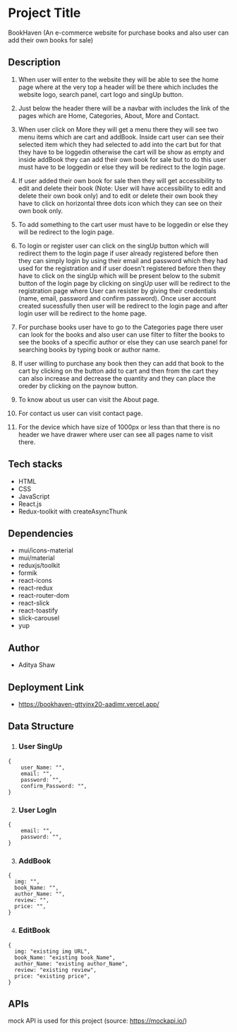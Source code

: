 # Project Title

BookHaven (An e-commerce website for purchase books and also user can add their own books for sale)

## Description

1. When user will enter to the website they will be able to see the home page where at the very top a header will be there which 
   includes the website logo, search panel, cart logo and singUp button.

2. Just below the header there will be a navbar with includes the link of the pages which are Home, Categories, About, More and Contact.

3. When user click on More they will get a menu there they will see two menu items which are cart and addBook. Inside cart user can see 
   their selected item which they had selected to add into the cart but for that they have to be loggedin otherwise the cart will be 
   show as empty and inside addBook they can add their own book for sale but to do this user must have to be loggedin or else they will 
   be redirect to the login page.

4. If user added their own book for sale then they will get accessibility to edit and delete their book (Note: User will have 
   accessibility to edit and delete their own book only) and to edit or delete their own book they have to click on horizontal three 
   dots icon which they can see on their own book only.

5. To add something to the cart user must have to be loggedin or else they will be redirect to the login page.

6. To login or register user can click on the singUp button which will redirect them to the login page if user already registered before 
   then they can simply login by using their email and password which they had used for the registration and if user doesn't registered 
   before then they have to click on the singUp which will be present below to the submit button of the login page by clicking on singUp 
   user will be redirect to the registration page where User can resister by giving their credentials (name, email, password and 
   confirm password). Once user account created sucessfully then user will be redirect to the login page and after login user will be 
   redirect to the home page.        

7. For purchase books user have to go to the Categories page there user can look for the books and also user can use filter to filter 
   the books to see the books of a specific author or else they can use search panel for searching books by typing book or author name.

8. If user willing to purchase any book then they can add that book to the cart by clicking on the button add to cart and then from the 
   cart they can also increase and decrease the quantity and they can place the oreder by clicking on the paynow button.

9. To know about us user can visit the About page.

10. For contact us user can visit contact page.

11. For the device which have size of 1000px or less than that there is no header we have drawer where user can see all pages name to 
    visit there.

## Tech stacks

* HTML
* CSS
* JavaScript
* React.js
* Redux-toolkit with createAsyncThunk

## Dependencies

* mui/icons-material
* mui/material
* reduxjs/toolkit
* formik
* react-icons
* react-redux
* react-router-dom
* react-slick 
* react-toastify
* slick-carousel
* yup

## Author

* Aditya Shaw

## Deployment Link

* https://bookhaven-gttyinx20-aadimr.vercel.app/

## Data Structure

1. ### User SingUp 
```
{
    user_Name: "",
    email: "",
    password: "",
    confirm_Password: "",
}
```
2. ### User LogIn
```
{
    email: "",
    password: "",
}
```
3. ### AddBook
```
{
  img: "",
  book_Name: "",
  author_Name: "",
  review: "",
  price: "",
}
```
4. ### EditBook
```
{
  img: "existing img URL",
  book_Name: "existing book_Name",
  author_Name: "existing author_Name",
  review: "existing review",
  price: "existing price",
}
```
## APIs

mock API is used for this project (source: https://mockapi.io/) 
   
